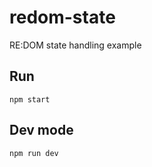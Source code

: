# redom-state
RE:DOM state handling example

## Run
```
npm start
```

## Dev mode
```
npm run dev
```
